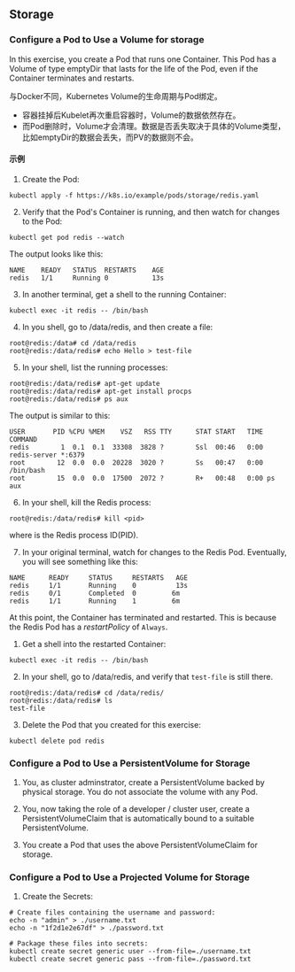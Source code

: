 ## Storage

### Configure a Pod to Use a Volume for storage

In this exercise, you create a Pod that runs one Container. This Pod has a Volume of type emptyDir that lasts for the life of the Pod, even if the Container terminates and restarts.

与Docker不同，Kubernetes Volume的生命周期与Pod绑定。

* 容器挂掉后Kubelet再次重启容器时，Volume的数据依然存在。
* 而Pod删除时，Volume才会清理。数据是否丢失取决于具体的Volume类型，比如emptyDir的数据会丢失，而PV的数据则不会。

#### 示例

1. Create the Pod:
```
kubectl apply -f https://k8s.io/example/pods/storage/redis.yaml
```

2. Verify that the Pod's Container is running, and then watch for changes to the Pod:
```
kubectl get pod redis --watch
```
The output looks like this:
```
NAME    READY   STATUS  RESTARTS    AGE
redis   1/1     Running 0           13s
```

3. In another terminal, get a shell to the running Container:
```
kubectl exec -it redis -- /bin/bash
```

4. In you shell, go to /data/redis, and then create a file:
```
root@redis:/data# cd /data/redis
root@redis:/data/redis# echo Hello > test-file
```

5. In your shell, list the running processes:
```
root@redis:/data/redis# apt-get update
root@redis:/data/redis# apt-get install procps
root@redis:/data/redis# ps aux
```
The output is similar to this:
```
USER       PID %CPU %MEM    VSZ   RSS TTY      STAT START   TIME COMMAND
redis        1  0.1  0.1  33308  3828 ?        Ssl  00:46   0:00 redis-server *:6379
root        12  0.0  0.0  20228  3020 ?        Ss   00:47   0:00 /bin/bash
root        15  0.0  0.0  17500  2072 ?        R+   00:48   0:00 ps aux
```

6. In your shell, kill the Redis process:
```
root@redis:/data/redis# kill <pid>
```

where <pid> is the Redis process ID(PID).

7. In your original terminal, watch for changes to the Redis Pod. Eventually, you will see something like this:
```
NAME      READY     STATUS     RESTARTS   AGE
redis     1/1       Running    0          13s
redis     0/1       Completed  0         6m
redis     1/1       Running    1         6m
```

At this point, the Container has terminated and restarted. This is because the Redis Pod has a *restartPolicy* of ```Always```.

1. Get a shell into the restarted Container:
```
kubectl exec -it redis -- /bin/bash
```

2. In your shell, go to /data/redis, and verify that ```test-file``` is still there.
```
root@redis:/data/redis# cd /data/redis/
root@redis:/data/redis# ls
test-file
```

3. Delete the Pod that you created for this exercise:
```
kubectl delete pod redis
```

### Configure a Pod to Use a PersistentVolume for Storage

1. You, as cluster adminstrator, create a PersistentVolume backed by physical storage. You do not associate the volume with any Pod.

2. You, now taking the role of a developer / cluster user, create a PersistentVolumeClaim that is automatically bound to a suitable PersistentVolume.

3. You create a Pod that uses the above PersistentVolumeClaim for storage.

### Configure a Pod to Use a Projected Volume for Storage

1. Create the Secrets:
```
# Create files containing the username and password:
echo -n "admin" > ./username.txt
echo -n "1f2d1e2e67df" > ./password.txt

# Package these files into secrets:
kubectl create secret generic user --from-file=./username.txt
kubectl create secret generic pass --from-file=./password.txt
```
